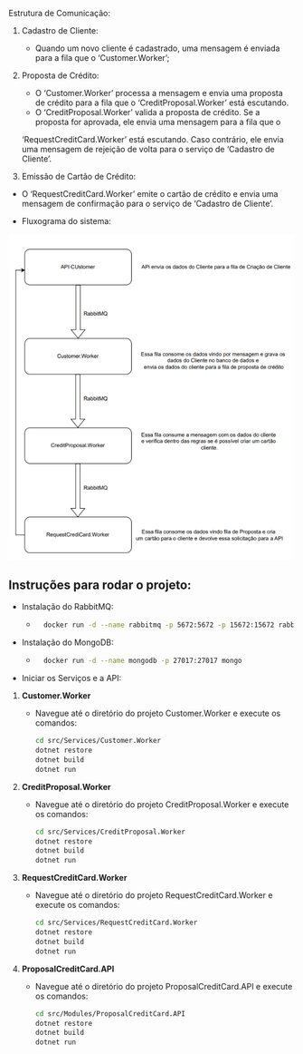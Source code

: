 Estrutura de Comunicação:

1. Cadastro de Cliente:
    - Quando um novo cliente é cadastrado, uma mensagem é enviada para a fila que o ‘Customer.Worker’;
2. Proposta de Crédito:
    - O ‘Customer.Worker’ processa a mensagem e envia uma proposta de crédito para a fila que o ‘CreditProposal.Worker’ está escutando.
    - O ‘CreditProposal.Worker’ valida a proposta de crédito. Se a proposta for aprovada, ele envia uma mensagem para a fila que o
    
    ‘RequestCreditCard.Worker’ está escutando. Caso contrário, ele envia uma mensagem de rejeição de volta para o serviço de ‘Cadastro de Cliente’.
    
3. Emissão de Cartão de Crédito:
- O ‘RequestCreditCard.Worker’ emite o cartão de crédito e envia uma mensagem de confirmação para o serviço de ‘Cadastro de Cliente’.

- Fluxograma do sistema:
  
<div align="center">
    <img src="./fluxograma.png" alt="Diagrama da Arquitetura">
</div>


## Instruções para rodar o projeto:

- Instalação do RabbitMQ:
    - ```sh
        docker run -d --name rabbitmq -p 5672:5672 -p 15672:15672 rabbitmq:3-management
        ```
- Instalação do MongoDB:
    - ```sh
        docker run -d --name mongodb -p 27017:27017 mongo
        ``` 
- Iniciar os Serviços e a API:

1. **Customer.Worker**
    - Navegue até o diretório do projeto Customer.Worker e execute os comandos:
        ```sh
        cd src/Services/Customer.Worker
        dotnet restore
        dotnet build
        dotnet run
        ```

2. **CreditProposal.Worker**
    - Navegue até o diretório do projeto CreditProposal.Worker e execute os comandos:
        ```sh
        cd src/Services/CreditProposal.Worker
        dotnet restore
        dotnet build
        dotnet run
        ```

3. **RequestCreditCard.Worker**
    - Navegue até o diretório do projeto RequestCreditCard.Worker e execute os comandos:
        ```sh
        cd src/Services/RequestCreditCard.Worker
        dotnet restore
        dotnet build
        dotnet run
        ```

4. **ProposalCreditCard.API**
    - Navegue até o diretório do projeto ProposalCreditCard.API e execute os comandos:
        ```sh
        cd src/Modules/ProposalCreditCard.API
        dotnet restore
        dotnet build
        dotnet run
        ```


